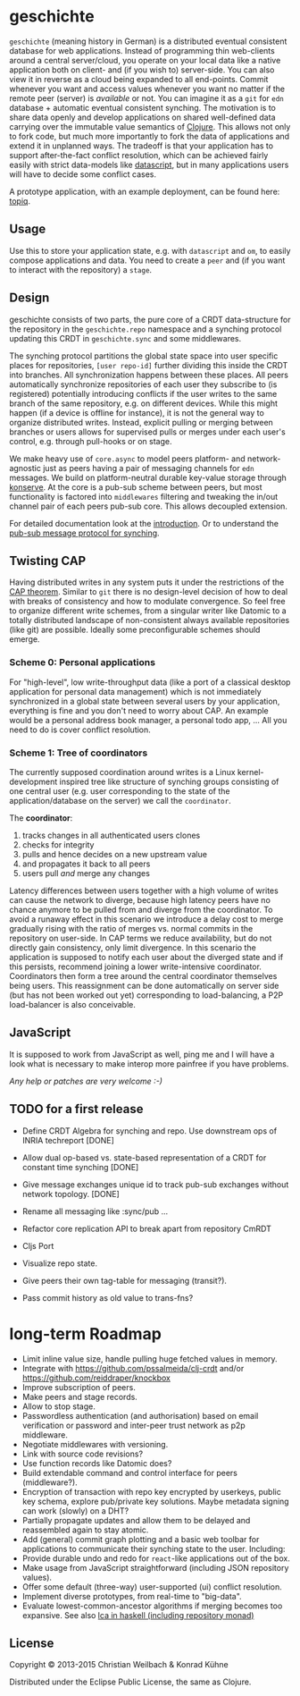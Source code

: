 # geschichte

`geschichte` (meaning history in German) is a distributed eventual consistent database for web applications. Instead of programming thin web-clients around a central server/cloud, you operate on your local data like a native application both on client- and (if you wish to) server-side. You can also view it in reverse as a cloud being expanded to all end-points.
Commit whenever you want and access values whenever you want no matter if the remote peer (server) is *available* or not. You can imagine it as a `git` for `edn` database + automatic eventual consistent synching. The motivation is to share data openly and develop applications on shared well-defined data carrying over the immutable value semantics of [Clojure](http://clojure.org/). This allows not only to fork code, but much more importantly to fork the data of applications and extend it in unplanned ways.
The tradeoff is that your application has to support after-the-fact conflict resolution, which can be achieved fairly easily with strict data-models like [datascript](https://github.com/tonsky/datascript), but in many applications users will have to decide some conflict cases.

A prototype application, with an example deployment, can be found here: [topiq](https://github.com/ghubber/topiq).

## Usage

Use this to store your application state, e.g. with `datascript` and `om`, to easily compose applications and data. You need to create a `peer` and (if you want to interact with the repository) a `stage`.

## Design

geschichte consists of two parts, the pure core of a CRDT data-structure for the repository in the `geschichte.repo` namespace and a synching protocol updating this CRDT in `geschichte.sync` and some middlewares.

The synching protocol partitions the global state space into user specific places for repositories, `[user repo-id]` further dividing this inside the CRDT into branches. All synchronization happens between these places. All peers automatically synchronize repositories of each user they subscribe to (is registered) potentially introducing conflicts if the user writes to the same branch of the same repository, e.g. on different devices. While this might happen (if a device is offline for instance), it is not the general way to organize distributed writes. Instead, explicit pulling or merging between branches or users allows for supervised pulls or merges under each user's control, e.g. through pull-hooks or on stage.

We make heavy use of `core.async` to model peers platform- and network-agnostic just as peers having a pair of messaging channels for `edn` messages. We build on platform-neutral durable key-value storage through [konserve](https://github.com/ghubber/konserve). At the core is a pub-sub scheme between peers, but most functionality is factored into `middlewares` filtering and tweaking the in/out channel pair of each peers pub-sub core. This allows decoupled extension.

For detailed documentation look at the [introduction](http://ghubber.github.io/geschichte/). Or to understand the [pub-sub message protocol for synching](http://ghubber.github.io/geschichte/synching.html).

## Twisting CAP

Having distributed writes in any system puts it under the restrictions of the [CAP theorem](https://en.wikipedia.org/wiki/CAP_theorem). Similar to `git` there is no design-level decision of how to deal with breaks of consistency and how to modulate convergence. So feel free to organize different write schemes, from a singular writer like Datomic to a totally distributed landscape of non-consistent always available repositories (like git) are possible. Ideally some preconfigurable schemes should emerge.

### Scheme 0: Personal applications

For "high-level", low write-throughput data (like a port of a classical desktop application for personal data management) which is not immediately synchronized in a global state between several users by your application, everything is fine and you don't need to worry about CAP. An example would be a personal address book manager, a personal todo app, ... All you need to do is cover conflict resolution.

### Scheme 1: Tree of coordinators

The currently supposed coordination around writes is a Linux kernel-development inspired tree like structure of synching groups consisting of one central user (e.g. user corresponding to the state of the application/database on the server) we call the `coordinator`.

The **coordinator**:

1. tracks changes in all authenticated users clones
2. checks for integrity
3. pulls and hence decides on a new upstream value
4. and propagates it back to all peers
5. users pull *and* merge any changes

Latency differences between users together with a high volume of writes can cause the network to diverge, because high latency peers have no chance anymore to be pulled from and diverge from the coordinator. To avoid a runaway effect in this scenario we introduce a delay cost to merge gradually rising with the ratio of merges vs. normal commits in the repository on user-side. In CAP terms we reduce availability, but do not directly gain consistency, only limit divergence.
In this scenario the application is supposed to notify each user about the diverged state and if this persists, recommend joining a lower write-intensive coordinator. Coordinators then form a tree around the central coordinator themselves being users. This reassignment can be done automatically on server side (but has not been worked out yet) corresponding to load-balancing, a P2P load-balancer is also conceivable.

## JavaScript

It is supposed to work from JavaScript as well, ping me and I will have a look what is necessary to make interop more painfree if you have problems.

*Any help or patches are very welcome :-)*

## TODO for a first release

-  Define CRDT Algebra for synching and repo. Use downstream ops of INRIA techreport [DONE]
- Allow dual op-based vs. state-based representation of a CRDT for constant time synching [DONE]
- Give message exchanges unique id to track pub-sub exchanges without network topology. [DONE]

- Rename all messaging like :sync/pub ...
- Refactor core replication API to break apart from repository CmRDT
- Cljs Port

- Visualize repo state.
- Give peers their own tag-table for messaging (transit?).
- Pass commit history as old value to trans-fns?

# long-term Roadmap

- Limit inline value size, handle pulling huge fetched values in memory.
- Integrate with  https://github.com/pssalmeida/clj-crdt and/or https://github.com/reiddraper/knockbox
- Improve subscription of peers.
- Make peers and stage records.
- Allow to stop stage.
- Passwordless authentication (and authorisation) based on email verification or password and inter-peer trust network as p2p middleware.
- Negotiate middlewares with versioning.
- Link with source code revisions?
- Use function records like Datomic does?
- Build extendable command and control interface for peers (middleware?).
- Encryption of transaction with repo key encrypted by userkeys, public key schema, explore pub/private key solutions. Maybe metadata signing can work (slowly) on a DHT?
- Partially propagate updates and allow them to be delayed and reassembled again to stay atomic.
- Add (general) commit graph plotting and a basic web toolbar for applications to communicate their synching state to the user. Including:
- Provide durable undo and redo for `react`-like applications out of the box.
- Make usage from JavaScript straightforward (including JSON repository values).
- Offer some default (three-way) user-supported (ui) conflict resolution.
- Implement diverse prototypes, from real-time to "big-data".
- Evaluate lowest-common-ancestor algorithms if merging becomes too expansive.
  See also [lca in haskell (including repository monad)](http://slideshare.net/ekmett/skewbinary-online-lowest-common-ancestor-search#btnNext)

## License

Copyright © 2013-2015 Christian Weilbach & Konrad Kühne

Distributed under the Eclipse Public License, the same as Clojure.
